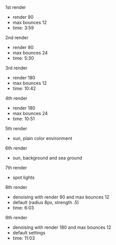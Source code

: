 1st render
 - render 90
 - max bounces 12
 - time: 3:59

2nd render 
 - render 90
 - max bounces 24
 - time: 5:30

3rd render
 - render 180
 - max bounces 12
 - time: 10:42

4th render
 - render 180
 - max bounces 24
 - time: 10:51

5th render
 - sun, plain color environment

6th render
 - sun, background and sea ground

7th render 
 - spot lights

8th render
 - denoising with render 90 and max bounces 12
 - default (radius 8px, strength .5)
 - time: 6:03

9th render
 - denoising with render 180 and max bounces 12
 - default settings
 - time: 11:03